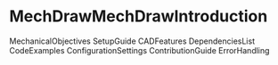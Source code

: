 # MechDrawMechDrawIntroduction
MechanicalObjectives
SetupGuide
CADFeatures
DependenciesList
CodeExamples
ConfigurationSettings
ContributionGuide
ErrorHandling
